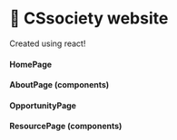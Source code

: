 # 👋 CSsociety website

Created using react!

#### HomePage
#### AboutPage (components)
#### OpportunityPage
#### ResourcePage (components)
